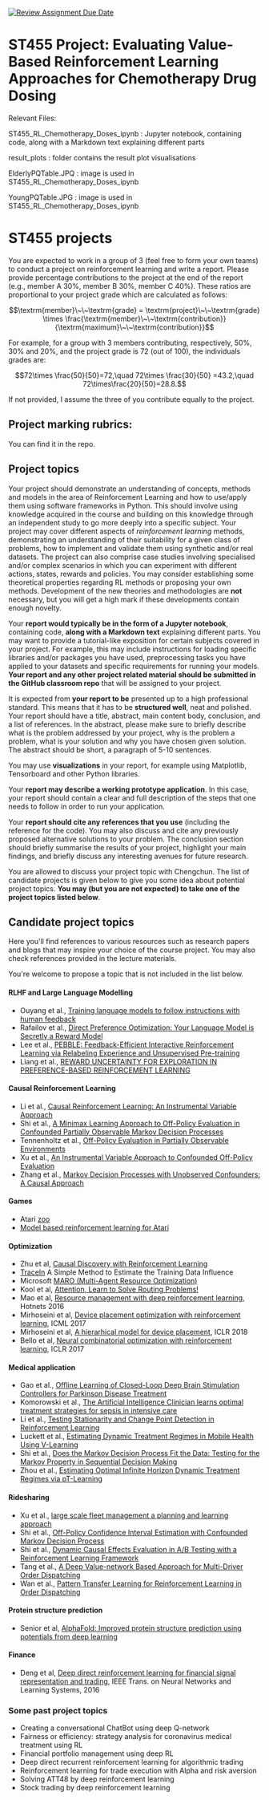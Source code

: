 [![Review Assignment Due Date](https://classroom.github.com/assets/deadline-readme-button-22041afd0340ce965d47ae6ef1cefeee28c7c493a6346c4f15d667ab976d596c.svg)](https://classroom.github.com/a/nkqeUzSC)
# ST455 Project: Evaluating Value-Based Reinforcement Learning Approaches for Chemotherapy Drug Dosing 

Relevant Files: 

ST455_RL_Chemotherapy_Doses_ipynb : Jupyter notebook, containing code, along with a Markdown text explaining different parts

result_plots                      : folder contains the result plot visualisations

ElderlyPQTable.JPQ                : image is used in ST455_RL_Chemotherapy_Doses_ipynb

YoungPQTable.JPG                  : image is used in ST455_RL_Chemotherapy_Doses_ipynb



# ST455 projects

You are expected to work in a group of 3 (feel free to form your own teams) to conduct a project on reinforcement learning and write a report. Please provide percentage contributions to the project at the end of the report (e.g., member A 30%, member B 30%, member C 40%). These ratios are proportional to your project grade which are calculated as follows:

$$\textrm{member}\~\~\textrm{grade} = \textrm{project}\~\~\textrm{grade} \times \frac{\textrm{member}\~\~\textrm{contribution}}{\textrm{maximum}\~\~\textrm{contribution}}$$

For example, for a group with 3 members contributing, respectively, 50%, 30% and 20%, and
the project grade is 72 (out of 100), the individuals grades are:

$$72\times \frac{50}{50}=72,\quad 72\times \frac{30}{50} =43.2,\quad 72\times\frac{20}{50}=28.8.$$

If not provided, I assume the three of you contribute equally to the project. 

## Project marking rubrics:

You can find it in the repo.

## Project topics 
 
Your project should demonstrate an understanding of concepts, methods and models in the area of Reinforcement Learning and how to use/apply them using software frameworks in Python. This should involve using knowledge acquired in the course and building on this knowledge through an independent study to go more deeply into a specific subject. Your project may cover different aspects of _reinforcement learning_ methods, demonstrating an understanding of their suitability for a given class of problems, how to implement and validate them using synthetic and/or real datasets. The project can also comprise case studies involving specialised and/or complex scenarios in which you can experiment with different actions, states, rewards and policies. You may consider establishing some theoretical properties regarding RL methods or proposing your own methods. Development of the new theories and methodologies are **not** necessary, but you will get a high mark if these developments contain enough novelty.
 
Your **report would typically be in the form of a Jupyter notebook**, containing code, **along with a Markdown text** explaining different parts. You may want to provide a tutorial-like exposition for certain subjects covered in your project. For example, this may include instructions for loading specific libraries and/or packages you have used, preprocessing tasks you have applied to your datasets and specific requirements for running your models. **Your report and any other project related material should be submitted in the GitHub classroom repo** that will be assigned to your project.
 
It is expected from **your report to be** presented up to a high professional standard. This means that it has to be **structured well**, neat and polished. 
Your report should have a title, abstract, main content body, conclusion, and a list of references. 
In the abstract, please make sure to briefly describe what is the problem addressed by your project, why is the problem a problem, 
what is your solution and why you have chosen given solution. The abstract should be short, a paragraph of 5-10 sentences. 

You may use **visualizations** in your report, for example using Matplotlib, Tensorboard and other Python libraries. 

Your **report may describe a working prototype application**. In this case, your report should contain a clear and full description of the steps that one needs to follow in order to run your application. 

Your **report should cite any references that you use** (including the reference for the code). You may also discuss and cite any previously proposed alternative solutions to your problem. The conclusion section should briefly summarise the results of your project, highlight your main findings, and briefly discuss any interesting avenues for future research.

You are allowed to discuss your project topic with Chengchun. The list of candidate projects is given below to give you some idea about potential project topics. **You may (but you are not expected) to take one of the project topics listed below**. 

## Candidate project topics

Here you'll find references to various resources such as research papers and blogs that may inspire your choice of the course project. You may also check references provided in the lecture materials.

You're welcome to propose a topic that is not included in the list below.

#### RLHF and Large Language Modelling

* Ouyang et al., [Training language models to follow instructions
with human feedback](https://proceedings.neurips.cc/paper_files/paper/2022/file/b1efde53be364a73914f58805a001731-Paper-Conference.pdf)
* Rafailov et al., [Direct Preference Optimization:
Your Language Model is Secretly a Reward Model](https://arxiv.org/pdf/2305.18290)
* Lee et al., [PEBBLE: Feedback-Efficient Interactive Reinforcement Learning
via Relabeling Experience and Unsupervised Pre-training](https://arxiv.org/pdf/2106.05091)
* Liang et al., [REWARD UNCERTAINTY FOR EXPLORATION IN
PREFERENCE-BASED REINFORCEMENT LEARNING](https://openreview.net/pdf?id=OWZVD-l-ZrC)

#### Causal Reinforcement Learning
* Li et al., [Causal Reinforcement Learning: An Instrumental Variable Approach](https://arxiv.org/abs/2103.04021)
* Shi et al., [A Minimax Learning Approach to Off-Policy Evaluation in Confounded Partially Observable Markov Decision Processes](https://arxiv.org/abs/2111.06784)
* Tennenholtz et al., [Off-Policy Evaluation in Partially Observable Environments](https://arxiv.org/pdf/1909.03739.pdf)
* Xu et al., [An Instrumental Variable Approach to
Confounded Off-Policy Evaluation](https://arxiv.org/pdf/2212.14468.pdf)
* Zhang et al., [Markov Decision Processes with Unobserved
Confounders: A Causal Approach](https://www.cs.purdue.edu/homes/eb/mdp-causal.pdf)

#### Games
* Atari [zoo](https://eng.uber.com/atari-zoo-deep-reinforcement-learning/)
* [Model based reinforcement learning for Atari](https://arxiv.org/pdf/1903.00374.pdf) 

#### Optimization

* Zhu et al, [Causal Discovery with Reinforcement Learning](https://arxiv.org/pdf/1906.04477.pdf)
* [TraceIn](https://ai.googleblog.com/2021/02/tracin-simple-method-to-estimate.html#:~:text=TracIn%20is%20a%20simple%2C%20easy,github%20linked%20in%20the%20paper.) A Simple Method to Estimate the Training Data Influence 
* Microsoft [MARO (Multi-Agent Resource Optimization)](https://github.com/microsoft/maro) 
* Kool et al, [Attention, Learn to Solve Routing Problems!](https://openreview.net/forum?id=ByxBFsRqYm) 
* Mao et al, [Resource management with deep reinforcement learning](https://people.csail.mit.edu/alizadeh/papers/deeprm-hotnets16.pdf), Hotnets 2016
* Mirhoseini et al, [Device placement optimization with reinforcement learning](https://arxiv.org/abs/1706.04972), ICML 2017
* Mirhoseini et al, [A hierarhical model for device placement](https://openreview.net/pdf?id=Hkc-TeZ0W), ICLR 2018
* Bello et al, [Neural combinatorial optimization with reinforcement learning](https://arxiv.org/pdf/1611.09940.pdf), ICLR 2017

#### Medical application

* Gao et al., [Offline Learning of Closed-Loop Deep Brain Stimulation
Controllers for Parkinson Disease Treatment](https://arxiv.org/pdf/2302.02477.pdf)
* Komorowski et al., [The Artificial Intelligence Clinician learns optimal treatment strategies for sepsis in intensive care](https://www.nature.com/articles/s41591-018-0213-5)
* Li et al., [Testing Stationarity and Change Point Detection in Reinforcement Learning
](https://arxiv.org/abs/2203.01707)
* Luckett et al., [Estimating Dynamic Treatment Regimes in Mobile Health Using V-Learning](https://www.tandfonline.com/doi/abs/10.1080/01621459.2018.1537919)
* Shi et al., [Does the Markov Decision Process Fit the Data:
Testing for the Markov Property in Sequential Decision Making](http://proceedings.mlr.press/v119/shi20c/shi20c.pdf)
* Zhou et al., [Estimating Optimal Infinite Horizon Dynamic
Treatment Regimes via pT-Learning](https://arxiv.org/pdf/2110.10719.pdf)

#### Ridesharing

* Xu et al., [large scale fleet management a planning and learning approach](https://users.wpi.edu/~yli15/courses/DS504Fall18/includes/p1774-lin.pdf)
* Shi et al., [Off-Policy Confidence Interval Estimation
with Confounded Markov Decision Process](https://arxiv.org/pdf/2202.10589.pdf)
* Shi et al., [Dynamic Causal Effects Evaluation in A/B Testing with a Reinforcement Learning Framework](https://www.tandfonline.com/doi/full/10.1080/01621459.2022.2027776)
* Tang et al., [A Deep Value-network Based Approach for Multi-Driver Order
Dispatching](https://arxiv.org/pdf/2106.04493.pdf)
* Wan et al., [Pattern Transfer Learning for Reinforcement Learning in Order Dispatching](https://arxiv.org/pdf/2105.13218.pdf)

#### Protein structure prediction

* Senior et al, [AlphaFold: Improved protein structure prediction using potentials from deep learning](https://deepmind.com/research/publications/AlphaFold-Improved-protein-structure-prediction-using-potentials-from-deep-learning)

#### Finance

* Deng et al, [Deep direct reinforcement learning for financial
signal representation and trading](http://www.cslt.org/mediawiki/images/a/aa/07407387.pdf), IEEE Trans. on Neural Networks and Learning Systems, 2016

### Some past project topics

* Creating a conversational ChatBot using deep Q-network
* Fairness or efficiency: strategy analysis for coronavirus medical treatment using RL
* Financial portfolio management using deep RL
* Deep direct recurrent reinforcement learning for algorithmic trading
* Reinforcement learning for trade execution with Alpha and risk aversion
* Solving ATT48 by deep reinforcement learning
* Stock trading by deep reinforcement learning
